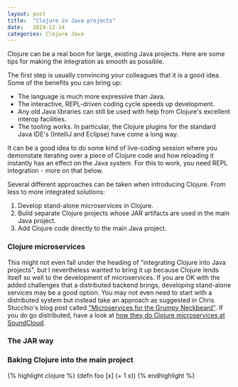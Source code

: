 ```yaml
---
layout: post
title:  "Clojure in Java projects"
date:   2014-12-14
categories: Clojure Java
---
```


Clojure can be a real boon for large, existing Java projects. 
Here are some tips for making the integration as smooth as possible.

The first step is usually convincing your colleagues that it is a good idea.
Some of the benefits you can bring up:

* The language is much more expressive than Java.
* The interactive, REPL-driven coding cycle speeds up development.
* Any old Java libraries can still be used with help from Clojure's excellent interop facilities.
* The tooling works. In particular, the Clojure plugins for the standard Java IDE's (IntelliJ and Eclipse) have come a long way.

It can be a good idea to do some kind of live-coding session where you
demonstate iterating over a piece of Clojure code and how reloading it instantly
has an effect on the Java system. For this to work, you need REPL integration -
more on that below.

Several different approaches can be taken when introducing Clojure. From less to more integrated solutions:

1. Develop stand-alone microservices in Clojure.
2. Build separate Clojure projects whose JAR artifacts are used in the main Java project.
3. Add Clojure code directly to the main Java project.

### Clojure microservices

This might not even fall under the heading of "integrating Clojure into Java projects", but I nevertheless
wanted to bring it up because Clojure lends itself so well to the development of microservices. If you are OK with the 
added challenges that a distributed backend brings, developing stand-alone services may be a good option. 
You may not even need to start with a distributed system but instead take an approach as suggested in Chris Stucchio's blog post 
called ["Microservices for the Grumpy Neckbeard"][microservices-neckbeard]. If you do go distributed, have a look at
[how they do Clojure microservices at SoundCloud][microservices-soundcloud].


### The JAR way

### Baking Clojure into the main project

{% highlight clojure %}
(defn foo
  [x]
  (+ 1 x))
{% endhighlight %}

[microservices-neckbeard]: https://www.chrisstucchio.com/blog/2014/microservices_for_the_grumpy_neckbeard.html
[microservices-soundcloud]: http://blog.josephwilk.net/clojure/building-clojure-services-at-scale.html
